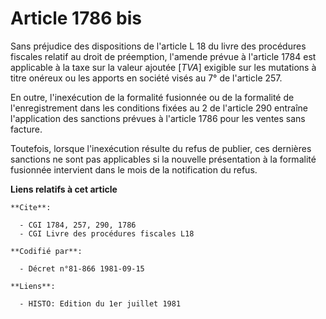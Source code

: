 # Article 1786 bis

Sans préjudice des dispositions de l'article L 18 du livre des procédures fiscales relatif au droit de préemption, l'amende
prévue à l'article 1784 est applicable à la taxe sur la valeur ajoutée [*TVA*] exigible sur les mutations à titre onéreux ou
les apports en société visés au 7° de l'article 257.

En outre, l'inexécution de la formalité fusionnée ou de la formalité de l'enregistrement dans les conditions fixées au 2 de
l'article 290 entraîne l'application des sanctions prévues à l'article 1786 pour les ventes sans facture.

Toutefois, lorsque l'inexécution résulte du refus de publier, ces dernières sanctions ne sont pas applicables si la nouvelle
présentation à la formalité fusionnée intervient dans le mois de la notification du refus.

**Liens relatifs à cet article**

	**Cite**:

	  - CGI 1784, 257, 290, 1786
	  - CGI Livre des procédures fiscales L18

	**Codifié par**:

	  - Décret n°81-866 1981-09-15

	**Liens**:

	  - HISTO: Edition du 1er juillet 1981
